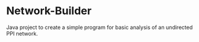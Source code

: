 # Network-Builder
Java project to create a simple program for basic analysis of an undirected PPI network.
